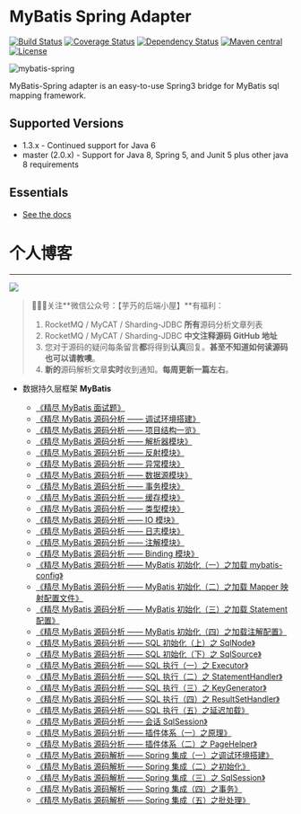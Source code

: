 MyBatis Spring Adapter
======================

[![Build Status](https://travis-ci.org/mybatis/spring.svg?branch=master)](https://travis-ci.org/mybatis/spring)
[![Coverage Status](https://coveralls.io/repos/mybatis/spring/badge.svg?branch=master&service=github)](https://coveralls.io/github/mybatis/spring?branch=master)
[![Dependency Status](https://www.versioneye.com/user/projects/5619b698a193340f2f000520/badge.svg?style=flat)](https://www.versioneye.com/user/projects/5619b698a193340f2f000520)
[![Maven central](https://maven-badges.herokuapp.com/maven-central/org.mybatis/mybatis-spring/badge.svg)](https://maven-badges.herokuapp.com/maven-central/org.mybatis/mybatis-spring)
[![License](http://img.shields.io/:license-apache-brightgreen.svg)](http://www.apache.org/licenses/LICENSE-2.0.html)

![mybatis-spring](http://mybatis.github.io/images/mybatis-logo.png)

MyBatis-Spring adapter is an easy-to-use Spring3 bridge for MyBatis sql mapping framework.

Supported Versions
------------------

- 1.3.x - Continued support for Java 6
- master (2.0.x) - Support for Java 8, Spring 5, and Junit 5 plus other java 8 requirements

Essentials
----------

* [See the docs](http://mybatis.github.io/spring/)

# 个人博客

-------

![](http://www.yunai.me/images/common/wechat_mp.jpeg)

> 🙂🙂🙂关注**微信公众号：【芋艿的后端小屋】**有福利：
> 1. RocketMQ / MyCAT / Sharding-JDBC **所有**源码分析文章列表
> 2. RocketMQ / MyCAT / Sharding-JDBC **中文注释源码 GitHub 地址**
> 3. 您对于源码的疑问每条留言**都**将得到**认真**回复。**甚至不知道如何读源码也可以请教噢**。
> 4. **新的**源码解析文章**实时**收到通知。**每周更新一篇左右**。

* 数据持久层框架 **MyBatis**

    * [《精尽 MyBatis 面试题》](http://www.iocoder.cn/MyBatis/good-collection?github&1613)
    * [《精尽 MyBatis 源码分析 —— 调试环境搭建》](http://www.iocoder.cn/MyBatis/good-collection?github&1613)
    * [《精尽 MyBatis 源码分析 —— 项目结构一览》](http://www.iocoder.cn/MyBatis/good-collection?github&1613)
    * [《精尽 MyBatis 源码分析 —— 解析器模块》](http://www.iocoder.cn/MyBatis/good-collection?github&1613)
    * [《精尽 MyBatis 源码分析 —— 反射模块》](http://www.iocoder.cn/MyBatis/good-collection?github&1613)
    * [《精尽 MyBatis 源码分析 —— 异常模块》](http://www.iocoder.cn/MyBatis/good-collection?github&1613)
    * [《精尽 MyBatis 源码分析 —— 数据源模块》](http://www.iocoder.cn/MyBatis/good-collection?github&1613)
    * [《精尽 MyBatis 源码分析 —— 事务模块》](http://www.iocoder.cn/MyBatis/good-collection?github&1613)
    * [《精尽 MyBatis 源码分析 —— 缓存模块》](http://www.iocoder.cn/MyBatis/good-collection?github&1613)
    * [《精尽 MyBatis 源码分析 —— 类型模块》](http://www.iocoder.cn/MyBatis/good-collection?github&1613)
    * [《精尽 MyBatis 源码分析 —— IO 模块》](http://www.iocoder.cn/MyBatis/good-collection?github&1613)
    * [《精尽 MyBatis 源码分析 —— 日志模块》](http://www.iocoder.cn/MyBatis/good-collection?github&1613)
    * [《精尽 MyBatis 源码分析 —— 注解模块》](http://www.iocoder.cn/MyBatis/good-collection?github&1613)
    * [《精尽 MyBatis 源码分析 —— Binding 模块》](http://www.iocoder.cn/MyBatis/good-collection?github&1613)
    * [《精尽 MyBatis 源码分析 —— MyBatis 初始化（一）之加载 mybatis-config》](http://www.iocoder.cn/MyBatis/good-collection?github&1613)
    * [《精尽 MyBatis 源码分析 —— MyBatis 初始化（二）之加载 Mapper 映射配置文件》](http://www.iocoder.cn/MyBatis/good-collection?github&1613)
    * [《精尽 MyBatis 源码分析 —— MyBatis 初始化（三）之加载 Statement 配置》](http://www.iocoder.cn/MyBatis/good-collection?github&1613)
    * [《精尽 MyBatis 源码分析 —— MyBatis 初始化（四）之加载注解配置》](http://www.iocoder.cn/MyBatis/good-collection?github&1613)
    * [《精尽 MyBatis 源码分析 —— SQL 初始化（上）之 SqlNode》](http://www.iocoder.cn/MyBatis/good-collection?github&1613)
    * [《精尽 MyBatis 源码分析 —— SQL 初始化（下）之 SqlSource》](http://www.iocoder.cn/MyBatis/good-collection?github&1613)
    * [《精尽 MyBatis 源码分析 —— SQL 执行（一）之 Executor》](http://www.iocoder.cn/MyBatis/good-collection?github&1613)
    * [《精尽 MyBatis 源码分析 —— SQL 执行（二）之 StatementHandler》](http://www.iocoder.cn/MyBatis/good-collection?github&1613)
    * [《精尽 MyBatis 源码分析 —— SQL 执行（三）之 KeyGenerator》](http://www.iocoder.cn/MyBatis/good-collection?github&1613)
    * [《精尽 MyBatis 源码分析 —— SQL 执行（四）之 ResultSetHandler》](http://www.iocoder.cn/MyBatis/good-collection?github&1613)
    * [《精尽 MyBatis 源码分析 —— SQL 执行（五）之延迟加载》](http://www.iocoder.cn/MyBatis/good-collection?github&1613)
    * [《精尽 MyBatis 源码分析 —— 会话 SqlSession》](http://www.iocoder.cn/MyBatis/good-collection?github&1613)
    * [《精尽 MyBatis 源码分析 —— 插件体系（一）之原理》](http://www.iocoder.cn/MyBatis/good-collection?github&1613)
    * [《精尽 MyBatis 源码分析 —— 插件体系（二）之 PageHelper》](http://www.iocoder.cn/MyBatis/good-collection?github&1613)
    * [《精尽 MyBatis 源码解析 —— Spring 集成（一）之调试环境搭建》](http://www.iocoder.cn/MyBatis/good-collection?github&1613)
    * [《精尽 MyBatis 源码解析 —— Spring 集成（二）之初始化》](http://www.iocoder.cn/MyBatis/good-collection?github&1613)
    * [《精尽 MyBatis 源码解析 —— Spring 集成（三）之 SqlSession》](http://www.iocoder.cn/MyBatis/good-collection?github&1613)
    * [《精尽 MyBatis 源码解析 —— Spring 集成（四）之事务》](http://www.iocoder.cn/MyBatis/good-collection?github&1613)
    * [《精尽 MyBatis 源码解析 —— Spring 集成（五）之批处理》](http://www.iocoder.cn/MyBatis/good-collection?github&1613)